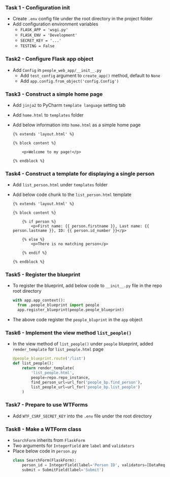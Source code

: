 ### Task 1 - Configuration init

- Create `.env` config file under the root directory in the project folder
- Add configuration environment variables
  - `FLASK_APP = 'wsgi.py'`
  - `FLASK_ENV = 'Development'`
  - `SECRET_KEY = '...'`
  - `TESTING = False`

### Task2 - Configure Flask app object

- Add `Config` in `people_web_app/__init__.py `
  - Add `test_config` argument to `create_app()` method, default to `None`
  - Add `app.config.from_object('config.Config')`

### Task3 - Construct a simple home page

- Add `jinja2` to PyCharm `template language` setting tab

- Add `home.html` to `templates` folder

- Add below information into `home.html` as a simple home page

  ```jinja2
  {% extends 'layout.html' %}
  
  {% block content %}
  
      <p>Welcome to my page!</p>
  
  {% endblock %}
  ```

### Task4 - Construct a template for displaying a single person

- Add `list_person.html` under `templates` folder

- Add below code chunk to the `list_person.html` template

  ```jinja2
  {% extends 'layout.html' %}
  
  {% block content %}
  
      {% if person %}
          <p>First name: {{ person.firstname }}, Last name: {{ person.lastname }}, ID: {{ person.id_number }}</p>
  
      {% else %}
          <p>There is no matching person</p>
      
      {% endif %} 
  
  {% endblock %}
  ```

### Task5 - Register the blueprint

- To register the blueprint, add below code to `__init__.py` file in the repo root directory

  ```python
  with app.app_context():
  	from .people_blueprint import people
  	app.register_blueprint(people.people_blueprint)
  ```

- The above code register the `people_bluprint` in the `app` object

### Task6 - Implement the view method `list_people()`

- In the view method of `list_people()` under `people` blueprint, added `render_template` for `list_people.html` page

  ```python
  @people_blueprint.route('/list')
  def list_people():
      return render_template(
          'list_people.html',
          people=repo.repo_instance,
          find_person_url=url_for('people_bp.find_person'),
          list_people_url=url_for('people_bp.list_people')
      )
  ```

### Task7 - Prepare to use WTForms

- Add `WTF_CSRF_SECRET_KEY` into the `.env` file under the root directory

### Task8 - Make a WTForm class

- `SearchForm` inherits from `FlaskForm`
- Two arguments for `IntegerField` are `label` and `validators`
- Place below code in `person.py`
  ```python
  class SearchForm(FlaskForm):
      person_id = IntegerField(label='Person ID', validators=[DataRequired(message='Person ID is required')])
      submit = SubmitField(label='Submit')
  ```
